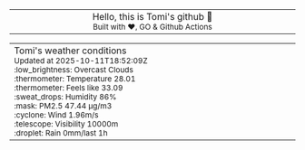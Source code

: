 
<div align="center">
<table>
<tbody>
<td align="center">
<img width="2000" height="0"><br>
Hello, this is Tomi's github 👋<br>
<sup>Built with ❤️, GO & Github Actions</sup><br>
<img width="2000" height="0">
</td>
</tbody>
</table>
</div>
<table>
<tbody>
<td align="left">
<img width="2000" height="0"><br>
Tomi's weather conditions<br>
<sup>Updated at 2025-10-11T18:52:09Z</sup><br>
<sup>:low_brightness: Overcast Clouds</sup><br>
<sup>:thermometer: Temperature 28.01 </sup><br>
<sup>:thermometer: Feels like 33.09</sup><br>
<sup>:sweat_drops: Humidity 86%</sup><br>
<sup>:mask: PM2.5 47.44 μg/m3</sup><br>
<sup>:cyclone: Wind 1.96m/s </sup><br>
<sup>:telescope: Visibility 10000m </sup><br>
<sup>:droplet: Rain 0mm/last 1h </sup><br>
<img width="2000" height="0">
</td>
<td align="left">
<img width="2000" height="0"><br>
<br>
<img width="2000" height="0">
</td>
</tbody>
</table>
</div>
    